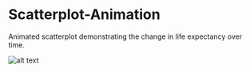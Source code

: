 # Scatterplot-Animation
Animated scatterplot demonstrating the change in life expectancy over time.

![alt text](file:///Users/test1/Desktop/Screenshot%202021-10-22%20at%2014.18.38.png83b-6746f716ba99.png)
